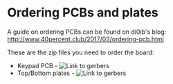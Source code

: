 # Ordering PCBs and plates
A guide on ordering PCBs can be found on di0ib's blog: http://www.40percent.club/2017/03/ordering-pcb.html

These are the zip files you need to order the board:
* Keypad PCB - ![Link to gerbers](https://github.com/cgarcia2097/8-Pack/tree/8-pack-updates/Ver.%201.2/Keypad/Gerbers)
* Top/Bottom plates - ![Link to gerbers](https://github.com/cgarcia2097/8-Pack/tree/master/Ver.%201.1/plates/gerbers)



